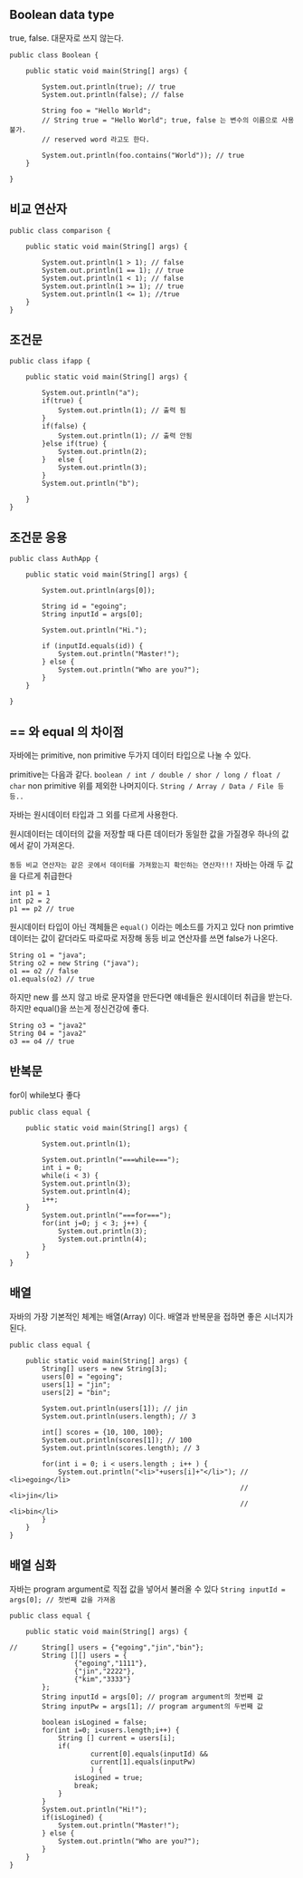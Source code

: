 ## Boolean data type

true, false. 대문자로 쓰지 않는다.

```
public class Boolean {

	public static void main(String[] args) {

		System.out.println(true); // true
		System.out.println(false); // false

		String foo = "Hello World";
		// String true = "Hello World"; true, false 는 변수의 이름으로 사용 불가.
		// reserved word 라고도 한다.

		System.out.println(foo.contains("World")); // true
	}

}
```

## 비교 연산자

```
public class comparison {

	public static void main(String[] args) {

		System.out.println(1 > 1); // false
		System.out.println(1 == 1); // true
		System.out.println(1 < 1); // false
		System.out.println(1 >= 1); // true
		System.out.println(1 <= 1); //true
	}
}
```

## 조건문

```
public class ifapp {

	public static void main(String[] args) {

		System.out.println("a");
		if(true) {
			System.out.println(1); // 출력 됨
		}
		if(false) {
			System.out.println(1); // 출력 안됨
		}else if(true) {
			System.out.println(2);
		}	else {
			System.out.println(3);
		}
		System.out.println("b");

	}
}
```

## 조건문 응용

```
public class AuthApp {

	public static void main(String[] args) {

		System.out.println(args[0]);

		String id = "egoing";
		String inputId = args[0];

		System.out.println("Hi.");

		if (inputId.equals(id)) {
			System.out.println("Master!");
		} else {
			System.out.println("Who are you?");
		}
	}

}
```

## == 와 equal 의 차이점

자바에는 primitive, non primitive 두가지 데이터 타입으로 나눌 수 있다.

primitive는 다음과 같다.
`boolean / int / double / shor / long / float / char`
non primitive 위를 제외한 나머지이다.
`String / Array / Data / File 등등..`

자바는 원시데이터 타입과 그 외를 다르게 사용한다.

원시데이터는 데이터의 값을 저장할 때 다른 데이터가 동일한 값을 가질경우
하나의 값에서 같이 가져온다.

`동등 비교 연산자는 같은 곳에서 데이터를 가져왔는지 확인하는 연산자!!!`
자바는 아래 두 값을 다르게 취급한다

```
int p1 = 1
int p2 = 2
p1 == p2 // true
```

원시데이터 타입이 아닌 객체들은 `equal()` 이라는 메소드를 가지고 있다
non primtive 데이터는 값이 같더라도 따로따로 저장해 동등 비교 연산자를 쓰면 false가 나온다.

```
String o1 = "java";
String o2 = new String ("java");
o1 == o2 // false
o1.equals(o2) // true
```

하지만 new 를 쓰지 않고 바로 문자열을 만든다면 얘네들은 원시데이터 취급을 받는다. 하지만 equal()을 쓰는게 정신건강에 좋다.

```
String o3 = "java2"
String 04 = "java2"
o3 == o4 // true
```

## 반복문

for이 while보다 좋다

```
public class equal {

	public static void main(String[] args) {

		System.out.println(1);

		System.out.println("===while===");
		int i = 0;
		while(i < 3) {
		System.out.println(3);
		System.out.println(4);
		i++;
	}
		System.out.println("===for===");
		for(int j=0; j < 3; j++) {
			System.out.println(3);
			System.out.println(4);
		}
	}
}
```

## 배열

자바의 가장 기본적인 체계는 배열(Array) 이다.
배열과 반복문을 접하면 좋은 시너지가 된다.

```
public class equal {

	public static void main(String[] args) {
		String[] users = new String[3];
		users[0] = "egoing";
		users[1] = "jin";
		users[2] = "bin";

		System.out.println(users[1]); // jin
		System.out.println(users.length); // 3

		int[] scores = {10, 100, 100};
		System.out.println(scores[1]); // 100
		System.out.println(scores.length); // 3

		for(int i = 0; i < users.length ; i++ ) {
			System.out.println("<li>"+users[i]+"</li>"); // <li>egoing</li>
														 //	<li>jin</li>
													     // <li>bin</li>
		}
	}
}
```

## 배열 심화

자바는 program argument로 직접 값을 넣어서 불러올 수 있다
`String inputId = args[0]; // 첫번째 값을 가져옴`

```
public class equal {

	public static void main(String[] args) {

//		String[] users = {"egoing","jin","bin"};
		String [][] users = {
				{"egoing","1111"},
				{"jin","2222"},
				{"kim","3333"}
		};
		String inputId = args[0]; // program argument의 첫번째 값
		String inputPw = args[1]; // program argument의 두번째 값

		boolean isLogined = false;
		for(int i=0; i<users.length;i++) {
			String [] current = users[i];
			if(
					current[0].equals(inputId) &&
					current[1].equals(inputPw)
					) {
				isLogined = true;
				break;
			}
		}
		System.out.println("Hi!");
		if(isLogined) {
			System.out.println("Master!");
		} else {
			System.out.println("Who are you?");
		}
	}
}
```
